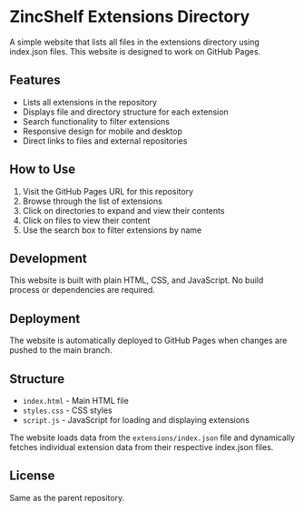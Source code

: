 # ZincShelf Extensions Directory

A simple website that lists all files in the extensions directory using index.json files. This website is designed to work on GitHub Pages.

## Features

- Lists all extensions in the repository
- Displays file and directory structure for each extension
- Search functionality to filter extensions
- Responsive design for mobile and desktop
- Direct links to files and external repositories

## How to Use

1. Visit the GitHub Pages URL for this repository
2. Browse through the list of extensions
3. Click on directories to expand and view their contents
4. Click on files to view their content
5. Use the search box to filter extensions by name

## Development

This website is built with plain HTML, CSS, and JavaScript. No build process or dependencies are required.

## Deployment

The website is automatically deployed to GitHub Pages when changes are pushed to the main branch.

## Structure

- `index.html` - Main HTML file
- `styles.css` - CSS styles
- `script.js` - JavaScript for loading and displaying extensions

The website loads data from the `extensions/index.json` file and dynamically fetches individual extension data from their respective index.json files.

## License

Same as the parent repository. 